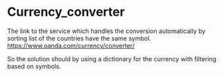 # Currency_converter
The link to the service which handles the conversion automatically by sorting list of the countries have the same symbol.
https://www.oanda.com/currency/converter/

So the solution should by using a dictionary for the currency with filtering based on symbols.
